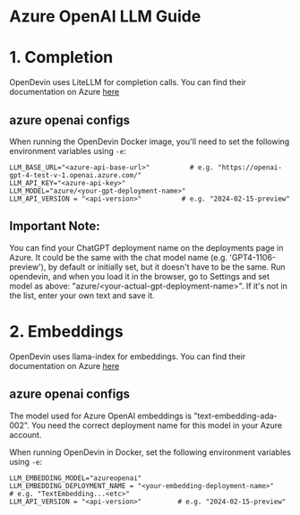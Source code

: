 # Azure OpenAI LLM Guide

# 1. Completion

OpenDevin uses LiteLLM for completion calls. You can find their documentation on Azure [here](https://docs.litellm.ai/docs/providers/azure)

## azure openai configs

When running the OpenDevin Docker image, you'll need to set the following environment variables using `-e`:
```
LLM_BASE_URL="<azure-api-base-url>"          # e.g. "https://openai-gpt-4-test-v-1.openai.azure.com/"
LLM_API_KEY="<azure-api-key>"
LLM_MODEL="azure/<your-gpt-deployment-name>"
LLM_API_VERSION = "<api-version>"          # e.g. "2024-02-15-preview"
```

## Important Note:

You can find your ChatGPT deployment name on the deployments page in Azure. It could be the same with the chat model name (e.g. 'GPT4-1106-preview'), by default or initially set, but it doesn't have to be the same. Run opendevin, and when you load it in the browser, go to Settings and set model as above: "azure/&lt;your-actual-gpt-deployment-name&gt;". If it's not in the list, enter your own text and save it.

# 2. Embeddings

OpenDevin uses llama-index for embeddings. You can find their documentation on Azure [here](https://docs.llamaindex.ai/en/stable/api_reference/embeddings/azure_openai/)

## azure openai configs

The model used for Azure OpenAI embeddings is "text-embedding-ada-002".
You need the correct deployment name for this model in your Azure account.

When running OpenDevin in Docker, set the following environment variables using `-e`:
```
LLM_EMBEDDING_MODEL="azureopenai"
LLM_EMBEDDING_DEPLOYMENT_NAME = "<your-embedding-deployment-name>"        # e.g. "TextEmbedding...<etc>"
LLM_API_VERSION = "<api-version>"         # e.g. "2024-02-15-preview"
```
